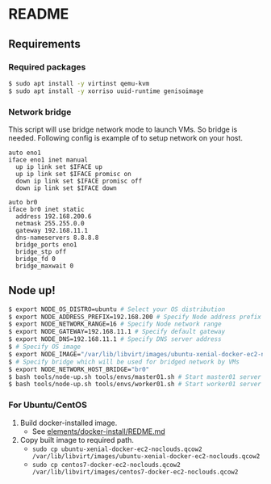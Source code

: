 # README

## Requirements

### Required packages

```bash
$ sudo apt install -y virtinst qemu-kvm
$ sudo apt install -y xorriso uuid-runtime genisoimage
```

### Network bridge

This script will use bridge network mode to launch VMs. So bridge is needed.
Following config is example of to setup network on your host.

```
auto eno1
iface eno1 inet manual
  up ip link set $IFACE up
  up ip link set $IFACE promisc on
  down ip link set $IFACE promisc off
  down ip link set $IFACE down

auto br0
iface br0 inet static
  address 192.168.200.6
  netmask 255.255.0.0
  gateway 192.168.11.1
  dns-nameservers 8.8.8.8
  bridge_ports eno1
  bridge_stp off
  bridge_fd 0
  bridge_maxwait 0
```

## Node up!

```bash
$ export NODE_OS_DISTRO=ubuntu # Select your OS distribution
$ export NODE_ADDRESS_PREFIX=192.168.200 # Specify Node address prefix
$ export NODE_NETWORK_RANGE=16 # Specify Node network range
$ export NODE_GATEWAY=192.168.11.1 # Specify default gateway
$ export NODE_DNS=192.168.11.1 # Specify DNS server address
$ # Specify OS image
$ export NODE_IMAGE="/var/lib/libvirt/images/ubuntu-xenial-docker-ec2-noclouds.qcow2"
$ # Specify bridge which will be used for bridged network by VMs
$ export NODE_NETWORK_HOST_BRIDGE="br0"
$ bash tools/node-up.sh tools/envs/master01.sh # Start master01 server
$ bash tools/node-up.sh tools/envs/worker01.sh # Start worker01 server
```

### For Ubuntu/CentOS

1.  Build docker-installed image.
    -   See [elements/docker-install/REDME.md](../elements/docker-install/README.md)
2.  Copy built image to required path.
    -   `sudo cp ubuntu-xenial-docker-ec2-noclouds.qcow2 /var/lib/libvirt/images/ubuntu-xenial-docker-ec2-noclouds.qcow2`
    -   `sudo cp centos7-docker-ec2-noclouds.qcow2 /var/lib/libvirt/images/centos7-docker-ec2-noclouds.qcow2`
